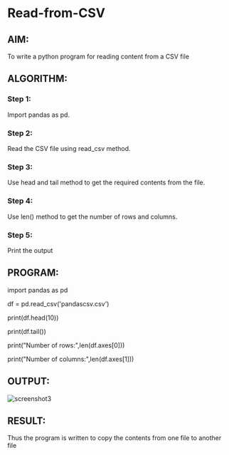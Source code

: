 # Read-from-CSV

## AIM:
To write a python program for reading content from a CSV file

## ALGORITHM:
### Step 1:
Import pandas as pd.
### Step 2:
Read the CSV file using read_csv method.
### Step 3:
Use head and tail method to get the required contents from the file.
### Step 4:
Use len() method to get the number of rows and columns.
### Step 5:
Print the output

## PROGRAM:

import pandas as pd

df = pd.read_csv('pandascsv.csv')

print(df.head(10))

print(df.tail())

print("Number of rows:",len(df.axes[0]))

print("Number of columns:",len(df.axes[1]))

## OUTPUT:

![screenshot3](https://github.com/anushanirudh/Read-from-CSV/assets/151725737/e5dc4c07-98d7-428c-9f7e-5a89fbdf7512)

## RESULT:
Thus the program is written to copy the contents from one file to another file
